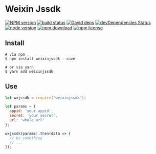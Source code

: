 # Weixin Jssdk

[![NPM version][npm-image]][npm-url]
[![build status][travis-image]][travis-url]
[![David deps][david-image]][david-url]
[![devDependencies Status][david-dev-image]][david-dev-url]
[![node version][node-image]][node-url]
[![npm download][download-image]][download-url]
[![npm license][license-image]][download-url]

[npm-image]: https://img.shields.io/npm/v/weixinjssdk.svg?style=flat-square
[npm-url]: https://npmjs.org/package/weixinjssdk
[travis-image]: https://img.shields.io/travis/cycdpo/weixinjssdk.svg?style=flat-square
[travis-url]: https://travis-ci.org/cycdpo/weixinjssdk
[david-image]: https://img.shields.io/david/cycdpo/weixinjssdk.svg?style=flat-square
[david-url]: https://david-dm.org/cycdpo/weixinjssdk
[david-dev-image]: https://david-dm.org/cycdpo/weixinjssdk/dev-status.svg?style=flat-square
[david-dev-url]: https://david-dm.org/cycdpo/weixinjssdk?type=dev
[node-image]: https://img.shields.io/badge/node.js-%3E=_6.0-green.svg?style=flat-square
[node-url]: http://nodejs.org/download/
[download-image]: https://img.shields.io/npm/dm/weixinjssdk.svg?style=flat-square
[download-url]: https://npmjs.org/package/weixinjssdk
[license-image]: https://img.shields.io/npm/l/weixinjssdk.svg?style=flat-square

## Install
```shell
# via npm
$ npm install weixinjssdk --save

# or via yarn
$ yarn add weixinjssdk
```

## Use
```javascript
let wxjssdk = require('weixinjssdk');

let params = {
  appid: 'your appid',
  secret: 'your secret',
  url: 'whole url'
};

wxjssdk(params).then(data => {
  // Do something
  // ...
});
```
